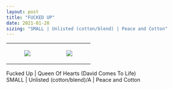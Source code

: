 ```yaml
---
layout: post
title: "FUCKED UP"
date: 2021-01-28
sizing: "SMALL | Unlisted (cotton/blend) | Peace and Cotton"
---
```




<table style="width:100%;"><tr><td style="vertical-align:top;">
      <figure class="tmblr-full" data-orig-height="2048" data-orig-width="1365" data-orig-src="https://concertshirts.netlify.app/shirts/0296/0296-01.jpg"><img src="https://64.media.tumblr.com/1baefb7acd31c2623551486a6b0ca8bd/a3d3c96ec3eb835f-9a/s540x810/a3b1b63b57956f7619c4b0287518cdfd0c8a92a1.jpg" data-orig-height="2048" data-orig-width="1365" data-orig-src="https://concertshirts.netlify.app/shirts/0296/0296-01.jpg"/></figure></td>
    <td style="vertical-align:top;">
      <figure class="tmblr-full" data-orig-height="2048" data-orig-width="1365" data-orig-src="https://concertshirts.netlify.app/shirts/0296/0296-02.jpg"><img src="https://64.media.tumblr.com/6c565027ef628f8003bffab2db6b976f/a3d3c96ec3eb835f-f3/s540x810/43468bb44fb96f249832a48f2c509a54336f5155.jpg" data-orig-height="2048" data-orig-width="1365" data-orig-src="https://concertshirts.netlify.app/shirts/0296/0296-02.jpg"/></figure></td>
  </tr></table><p>
  Fucked Up | Queen Of Hearts (David Comes To Life)<br/>SMALL | Unlisted (cotton/blend)/A | Peace and Cotton
</p>
